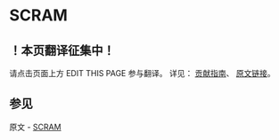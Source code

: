# SCRAM

## ！本页翻译征集中！

请点击页面上方 EDIT THIS PAGE 参与翻译。
详见：
[贡献指南]( https://github.com/JinMuInfo/MongoDB-Manual-zh/blob/master/CONTRIBUTING.md )、
[原文链接](  https://docs.mongodb.com/manual/core/security-scram/  )。

## 参见

原文 - [SCRAM]( https://docs.mongodb.com/manual/core/security-scram/ )

